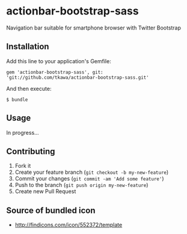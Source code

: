 # actionbar-bootstrap-sass

Navigation bar suitable for smartphone browser with Twitter Bootstrap

## Installation

Add this line to your application's Gemfile:

    gem 'actionbar-bootstrap-sass', git: 'git://github.com/tkawa/actionbar-bootstrap-sass.git'

And then execute:

    $ bundle

## Usage

In progress...

## Contributing

1. Fork it
2. Create your feature branch (`git checkout -b my-new-feature`)
3. Commit your changes (`git commit -am 'Add some feature'`)
4. Push to the branch (`git push origin my-new-feature`)
5. Create new Pull Request

## Source of bundled icon
* http://findicons.com/icon/552372/template
